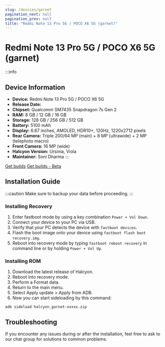 ```yaml
---
slug: /devices/garnet
pagination_next: null
pagination_prev: null
title: "Redmi Note 13 Pro 5G / POCO X6 5G (garnet)"
---
```


# Redmi Note 13 Pro 5G / POCO X6 5G (garnet)
:::info
## Device Information

- **Device:** Redmi Note 13 Pro 5G / POCO X6 5G 
- **Release Date:** 
- **Chipset:** 	Qualcomm SM7435 Snapdragon 7s Gen 2
- **RAM:** 8 GB / 12 GB / 16 GB
- **Storage:** 128 GB / 256 GB / 512 GB
- **Battery:** 5100 mAh
- **Display:** 6.67 inches, AMOLED, HDR10+, 120Hz, 1220x2712 pixels
- **Rear Camera:** Triple 200/64 MP (main) + 8 MP (ultrawide) + 2 MP (telephoto macro)
- **Front Camera:** 16 MP (wide)
- **Halcyon Version:** Ursinia, Viola
- **Maintainer:** Soni Dharma
:::

<a href="https://www.pling.com/p/2058150/" class="button button--primary">Get builds</a>
<a href="https://www.pling.com/p/1685941/" class="button button--primary">Get builds - Beta</a>

## Installation Guide
:::caution
Make sure to backup your data before proceeding.
:::

### Installing Recovery
1. Enter fastboot mode by using a key combination `Power + Vol Down`.
2. Connect your device to your PC via USB.
3. Verify that your PC detects the device with `fastboot devices`.
4. Flash the boot image onto your device using `fastboot flash boot recovery.img`.
5. Reboot into recovery mode by typing `fastboot reboot recovery` in command line or by holding `Power + Vol Up`.

### Installing ROM
1. Download the latest release of Halcyon.
2. Reboot into recovery mode.
3. Perform a Format data.
4. Return to the main menu.
5. Select Apply update > Apply from ADB.
6. Now you can start sideloading by this command:
```
adb sideload halcyon_garnet-xxxxx.zip
```

## Troubleshooting

If you encounter any issues during or after the installation, feel free to ask to our chat group for solutions to common problems.
